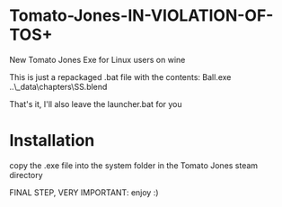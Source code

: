 # Tomato-Jones-IN-VIOLATION-OF-TOS+

New Tomato Jones Exe for Linux users on wine

This is just a repackaged .bat file with the contents:
    Ball.exe ..\\_data\\chapters\\SS.blend

That's it, I'll also leave the launcher.bat for you

# Installation
copy the .exe file into the system folder in the Tomato Jones steam directory

FINAL STEP, VERY IMPORTANT: enjoy :)
